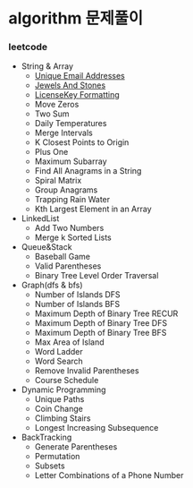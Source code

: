 # algorithm 문제풀이

### leetcode
- String & Array
    - [Unique Email Addresses](https://github.com/hmkim829/study-coding/blob/master/src/leetcode/chapter01string/Q01UniqueEmailAddresses.java)
    - [Jewels And Stones](https://github.com/hmkim829/algorithm/blob/master/src/leetcode/stringArray/JewelsAndStones.java)
    - [LicenseKey Formatting](https://github.com/hmkim829/study-coding/blob/master/src/leetcode/chapter01string/Q03LicenseKeyFormatting.java)
    - Move Zeros
    - Two Sum
    - Daily Temperatures
    - Merge Intervals
    - K Closest Points to Origin
    - Plus One
    - Maximum Subarray
    - Find All Anagrams in a String
    - Spiral Matrix
    - Group Anagrams
    - Trapping Rain Water
    - Kth Largest Element in an Array
- LinkedList
    - Add Two Numbers
    - Merge k Sorted Lists
- Queue&Stack
    - Baseball Game
    - Valid Parentheses
    - Binary Tree Level Order Traversal
- Graph(dfs & bfs)
    - Number of Islands DFS
    - Number of Islands BFS
    - Maximum Depth of Binary Tree RECUR
    - Maximum Depth of Binary Tree DFS
    - Maximum Depth of Binary Tree BFS
    - Max Area of Island
    - Word Ladder
    - Word Search
    - Remove Invalid Parentheses
    - Course Schedule
- Dynamic Programming
    - Unique Paths
    - Coin Change
    - Climbing Stairs
    - Longest Increasing Subsequence
- BackTracking
    - Generate Parentheses
    - Permutation
    - Subsets
    - Letter Combinations of a Phone Number